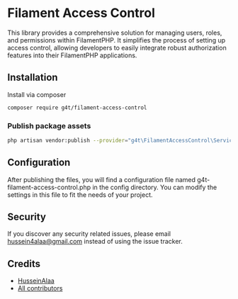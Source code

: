 # Filament Access Control

This library provides a comprehensive solution for managing users, roles, and permissions within FilamentPHP.
It simplifies the process of setting up access control, allowing developers to easily integrate robust authorization features into their FilamentPHP applications.

## Installation

Install via composer
```bash
composer require g4t/filament-access-control
```

### Publish package assets

```bash
php artisan vendor:publish --provider="g4t\FilamentAccessControl\ServiceProvider"
```

## Configuration
After publishing the files, you will find a configuration file named g4t-filament-access-control.php in the config directory.
You can modify the settings in this file to fit the needs of your project.


## Security
If you discover any security related issues, please email hussein4alaa@gmail.com
instead of using the issue tracker.

## Credits
- [HusseinAlaa](https://linkedin.com/in/hussein4alaa)
- [All contributors](https://github.com/hussein4alaa/filament-g4t-access-control/graphs/contributors)
